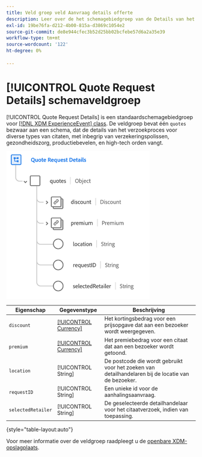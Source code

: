 ```yaml
---
title: Veld groep veld Aanvraag details offerte
description: Leer over de het schemagebiedgroep van de Details van het Verzoek van het Citaat.
exl-id: 19be76fa-d212-4b00-815a-d3869c1054e2
source-git-commit: de8e944cfec3b52d25bb02bcfebe57d6a2a35e39
workflow-type: tm+mt
source-wordcount: '122'
ht-degree: 0%

---
```


# [!UICONTROL Quote Request Details] schemaveldgroep

[!UICONTROL Quote Request Details] is een standaardschemagebiedgroep voor [[!DNL XDM ExperienceEvent] class](../../classes/experienceevent.md). De veldgroep bevat één `quotes` bezwaar aan een schema, dat de details van het verzoekproces voor diverse types van citaten, met inbegrip van verzekeringspolissen, gezondheidszorg, productiebevelen, en high-tech orden vangt.

![](../../images/field-groups/quote-request-details.png)

| Eigenschap | Gegevenstype | Beschrijving |
| --- | --- | --- |
| `discount` | [[!UICONTROL Currency]](../../data-types/currency.md) | Het kortingsbedrag voor een prijsopgave dat aan een bezoeker wordt weergegeven. |
| `premium` | [[!UICONTROL Currency]](../../data-types/currency.md) | Het premiebedrag voor een citaat dat aan een bezoeker wordt getoond. |
| `location` | [!UICONTROL String] | De postcode die wordt gebruikt voor het zoeken van detailhandelaren bij de locatie van de bezoeker. |
| `requestID` | [!UICONTROL String] | Een unieke id voor de aanhalingsaanvraag. |
| `selectedRetailer` | [!UICONTROL String] | De geselecteerde detailhandelaar voor het citaatverzoek, indien van toepassing. |

{style="table-layout:auto"}

Voor meer informatie over de veldgroep raadpleegt u de [openbare XDM-opslagplaats](https://github.com/adobe/xdm/blob/master/docs/reference/fieldgroups/experience-event/experienceevent-quote-request-details.schema.json).
